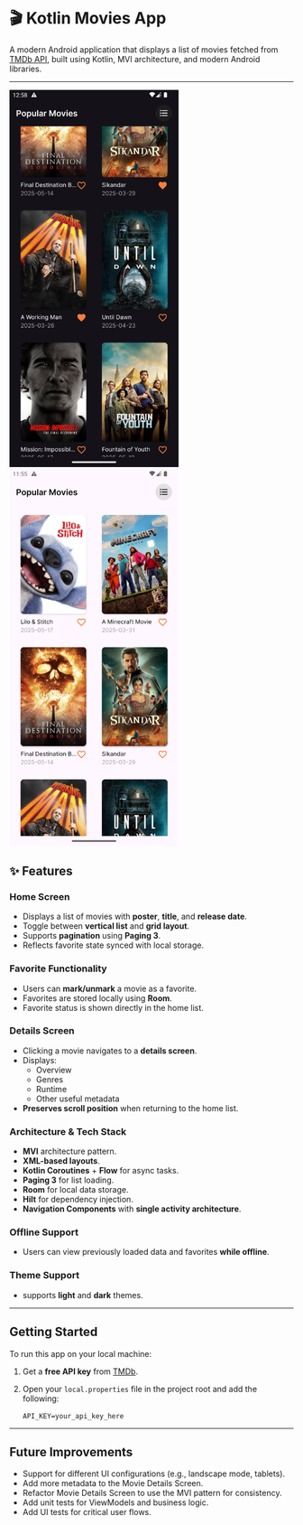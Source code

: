# 🎬 Kotlin Movies App

A modern Android application that displays a list of movies fetched from [TMDb API](https://www.themoviedb.org/), built using Kotlin, MVI architecture, and modern Android libraries.

---
<img src="screenshots/home_dark_grid.png" width=300> <img src="screenshots/home_light_grid.png" width=300>

## ✨ Features

### Home Screen
- Displays a list of movies with **poster**, **title**, and **release date**.
- Toggle between **vertical list** and **grid layout**.
- Supports **pagination** using **Paging 3**.
- Reflects favorite state synced with local storage.

### Favorite Functionality
- Users can **mark/unmark** a movie as a favorite.
- Favorites are stored locally using **Room**.
- Favorite status is shown directly in the home list.

### Details Screen
- Clicking a movie navigates to a **details screen**.
- Displays:
    - Overview
    - Genres
    - Runtime
    - Other useful metadata
- **Preserves scroll position** when returning to the home list.

### Architecture & Tech Stack
- **MVI** architecture pattern.
- **XML-based layouts**.
- **Kotlin Coroutines** + **Flow** for async tasks.
- **Paging 3** for list loading.
- **Room** for local data storage.
- **Hilt** for dependency injection.
- **Navigation Components** with **single activity architecture**.

### Offline Support
- Users can view previously loaded data and favorites **while offline**.

### Theme Support
- supports **light** and **dark** themes.

---

## Getting Started

To run this app on your local machine:

1. Get a **free API key** from [TMDb](https://www.themoviedb.org/documentation/api).
2. Open your `local.properties` file in the project root and add the following:

   ```properties
   API_KEY=your_api_key_here
   
---
## Future Improvements

- Support for different UI configurations (e.g., landscape mode, tablets).
- Add more metadata to the Movie Details Screen.
- Refactor Movie Details Screen to use the MVI pattern for consistency.
- Add unit tests for ViewModels and business logic.
- Add UI tests for critical user flows.